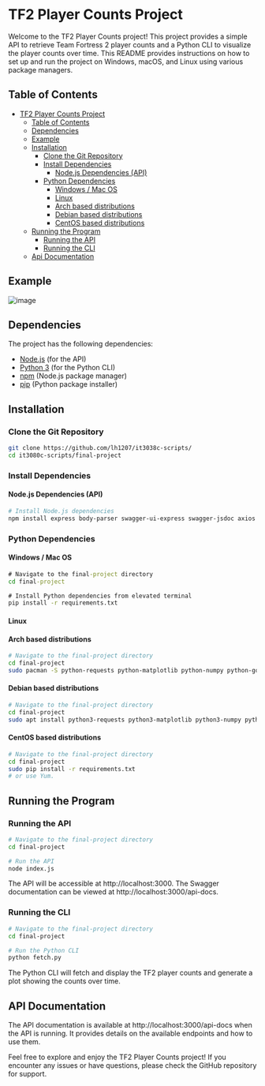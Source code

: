 # TF2 Player Counts Project

Welcome to the TF2 Player Counts project! This project provides a simple API to retrieve Team Fortress 2 player counts and a Python CLI to visualize the player counts over time. This README provides instructions on how to set up and run the project on Windows, macOS, and Linux using various package managers.

## Table of Contents
- [TF2 Player Counts Project](#tf2-player-counts-project)
  - [Table of Contents](#table-of-contents)
  - [Dependencies](#dependencies)
  - [Example](#example)
  - [Installation](#installation)
    - [Clone the Git Repository](#clone-the-git-repository)
    - [Install Dependencies](#install-dependencies)
      - [Node.js Dependencies (API)](#nodejs-dependencies-api)
    - [Python Dependencies](#python-dependencies)
      - [Windows / Mac OS](#windows--mac-os)
      - [Linux](#linux)
      - [Arch based distributions](#arch-based-distributions)
      - [Debian based distributions](#debian-based-distributions)
      - [CentOS based distributions](#centos-based-distributions)
  - [Running the Program](#running-the-program)
    - [Running the API](#running-the-api)
    - [Running the CLI](#running-the-cli)
  - [Api Documentation](#api-documentation)

## Example
![image](https://github.com/lh1207/it3038c-scripts/assets/100445409/578ead65-6245-4d23-b16e-bbd55c89f2e2)

## Dependencies
The project has the following dependencies:
- [Node.js](https://nodejs.org/) (for the API)
- [Python 3](https://www.python.org/) (for the Python CLI)
- [npm](https://www.npmjs.com/) (Node.js package manager)
- [pip](https://pip.pypa.io/) (Python package installer)

## Installation

### Clone the Git Repository
```bash
git clone https://github.com/lh1207/it3038c-scripts/
cd it3080c-scripts/final-project
```

### Install Dependencies

#### Node.js Dependencies (API)
```bash
# Install Node.js dependencies
npm install express body-parser swagger-ui-express swagger-jsdoc axios fs
```

### Python Dependencies

#### Windows / Mac OS
```cmd
# Navigate to the final-project directory
cd final-project

# Install Python dependencies from elevated terminal
pip install -r requirements.txt
```

#### Linux

#### Arch based distributions
```bash
# Navigate to the final-project directory
cd final-project
sudo pacman -S python-requests python-matplotlib python-numpy python-gobject python-qt5 
```

#### Debian based distributions
```bash
# Navigate to the final-project directory
cd final-project
sudo apt install python3-requests python3-matplotlib python3-numpy python3-gobject python3-qt5
```

#### CentOS based distributions
```bash
# Navigate to the final-project directory
cd final-project
sudo pip install -r requirements.txt
# or use Yum.
```

## Running the Program

### Running the API
```bash
# Navigate to the final-project directory
cd final-project

# Run the API
node index.js
```
The API will be accessible at http://localhost:3000. The Swagger documentation can be viewed at http://localhost:3000/api-docs.

### Running the CLI
```bash
# Navigate to the final-project directory
cd final-project

# Run the Python CLI
python fetch.py
```
The Python CLI will fetch and display the TF2 player counts and generate a plot showing the counts over time.

## API Documentation
The API documentation is available at http://localhost:3000/api-docs when the API is running. It provides details on the available endpoints and how to use them.

Feel free to explore and enjoy the TF2 Player Counts project! If you encounter any issues or have questions, please check the GitHub repository for support.
